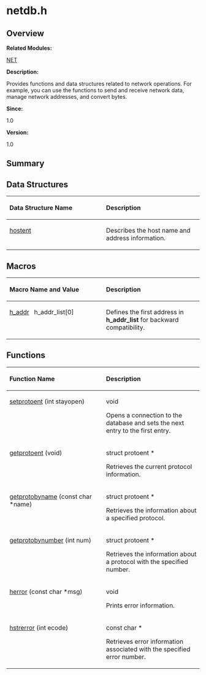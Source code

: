 # netdb.h<a name="ZH-CN_TOPIC_0000001054909432"></a>

## **Overview**<a name="section2057642353084831"></a>

**Related Modules:**

[NET](NET.md)

**Description:**

Provides functions and data structures related to network operations. For example, you can use the functions to send and receive network data, manage network addresses, and convert bytes. 

**Since:**

1.0

**Version:**

1.0

## **Summary**<a name="section1762166014084831"></a>

## Data Structures<a name="nested-classes"></a>

<a name="table1357069486084831"></a>
<table><thead align="left"><tr id="row2001038320084831"><th class="cellrowborder" valign="top" width="50%" id="mcps1.1.3.1.1"><p id="p404760213084831"><a name="p404760213084831"></a><a name="p404760213084831"></a>Data Structure Name</p>
</th>
<th class="cellrowborder" valign="top" width="50%" id="mcps1.1.3.1.2"><p id="p174711582084831"><a name="p174711582084831"></a><a name="p174711582084831"></a>Description</p>
</th>
</tr>
</thead>
<tbody><tr id="row2025394960084831"><td class="cellrowborder" valign="top" width="50%" headers="mcps1.1.3.1.1 "><p id="p228288459084831"><a name="p228288459084831"></a><a name="p228288459084831"></a><a href="hostent.md">hostent</a></p>
</td>
<td class="cellrowborder" valign="top" width="50%" headers="mcps1.1.3.1.2 "><p id="p644586884084831"><a name="p644586884084831"></a><a name="p644586884084831"></a>Describes the host name and address information. </p>
</td>
</tr>
</tbody>
</table>

## Macros<a name="define-members"></a>

<a name="table139015476084831"></a>
<table><thead align="left"><tr id="row912427721084831"><th class="cellrowborder" valign="top" width="50%" id="mcps1.1.3.1.1"><p id="p1003447012084831"><a name="p1003447012084831"></a><a name="p1003447012084831"></a>Macro Name and Value</p>
</th>
<th class="cellrowborder" valign="top" width="50%" id="mcps1.1.3.1.2"><p id="p57829657084831"><a name="p57829657084831"></a><a name="p57829657084831"></a>Description</p>
</th>
</tr>
</thead>
<tbody><tr id="row1444474816084831"><td class="cellrowborder" valign="top" width="50%" headers="mcps1.1.3.1.1 "><p id="p1381165511084831"><a name="p1381165511084831"></a><a name="p1381165511084831"></a><a href="NET.md#ga4d04a8261523c8f3473946257c12ce5b">h_addr</a>&nbsp;&nbsp;&nbsp;h_addr_list[0]</p>
</td>
<td class="cellrowborder" valign="top" width="50%" headers="mcps1.1.3.1.2 "><p id="p287782825084831"><a name="p287782825084831"></a><a name="p287782825084831"></a>Defines the first address in <strong id="b1399310672084831"><a name="b1399310672084831"></a><a name="b1399310672084831"></a>h_addr_list</strong> for backward compatibility. </p>
</td>
</tr>
</tbody>
</table>

## Functions<a name="func-members"></a>

<a name="table945108315084831"></a>
<table><thead align="left"><tr id="row64423421084831"><th class="cellrowborder" valign="top" width="50%" id="mcps1.1.3.1.1"><p id="p2043201426084831"><a name="p2043201426084831"></a><a name="p2043201426084831"></a>Function Name</p>
</th>
<th class="cellrowborder" valign="top" width="50%" id="mcps1.1.3.1.2"><p id="p1177444437084831"><a name="p1177444437084831"></a><a name="p1177444437084831"></a>Description</p>
</th>
</tr>
</thead>
<tbody><tr id="row1513610058084831"><td class="cellrowborder" valign="top" width="50%" headers="mcps1.1.3.1.1 "><p id="p944137538084831"><a name="p944137538084831"></a><a name="p944137538084831"></a><a href="NET.md#ga6a806414e4ae5bffb09e3a1d25d8db75">setprotoent</a> (int stayopen)</p>
</td>
<td class="cellrowborder" valign="top" width="50%" headers="mcps1.1.3.1.2 "><p id="p1313721507084831"><a name="p1313721507084831"></a><a name="p1313721507084831"></a>void&nbsp;</p>
<p id="p1905533569084831"><a name="p1905533569084831"></a><a name="p1905533569084831"></a>Opens a connection to the database and sets the next entry to the first entry. </p>
</td>
</tr>
<tr id="row1791127363084831"><td class="cellrowborder" valign="top" width="50%" headers="mcps1.1.3.1.1 "><p id="p325387340084831"><a name="p325387340084831"></a><a name="p325387340084831"></a><a href="NET.md#gaca0da70657afbc3e723990bb229deec3">getprotoent</a> (void)</p>
</td>
<td class="cellrowborder" valign="top" width="50%" headers="mcps1.1.3.1.2 "><p id="p1067788513084831"><a name="p1067788513084831"></a><a name="p1067788513084831"></a>struct protoent *&nbsp;</p>
<p id="p752107161084831"><a name="p752107161084831"></a><a name="p752107161084831"></a>Retrieves the current protocol information. </p>
</td>
</tr>
<tr id="row438505839084831"><td class="cellrowborder" valign="top" width="50%" headers="mcps1.1.3.1.1 "><p id="p1366276791084831"><a name="p1366276791084831"></a><a name="p1366276791084831"></a><a href="NET.md#ga83ac8a97dd9d895cda658af3aa46fd55">getprotobyname</a> (const char *name)</p>
</td>
<td class="cellrowborder" valign="top" width="50%" headers="mcps1.1.3.1.2 "><p id="p1033027255084831"><a name="p1033027255084831"></a><a name="p1033027255084831"></a>struct protoent *&nbsp;</p>
<p id="p1255048031084831"><a name="p1255048031084831"></a><a name="p1255048031084831"></a>Retrieves the information about a specified protocol. </p>
</td>
</tr>
<tr id="row1739474697084831"><td class="cellrowborder" valign="top" width="50%" headers="mcps1.1.3.1.1 "><p id="p622390183084831"><a name="p622390183084831"></a><a name="p622390183084831"></a><a href="NET.md#gac01697dc4a5b8e434522220913bd46ea">getprotobynumber</a> (int num)</p>
</td>
<td class="cellrowborder" valign="top" width="50%" headers="mcps1.1.3.1.2 "><p id="p1441956951084831"><a name="p1441956951084831"></a><a name="p1441956951084831"></a>struct protoent *&nbsp;</p>
<p id="p2138870863084831"><a name="p2138870863084831"></a><a name="p2138870863084831"></a>Retrieves the information about a protocol with the specified number. </p>
</td>
</tr>
<tr id="row186676689084831"><td class="cellrowborder" valign="top" width="50%" headers="mcps1.1.3.1.1 "><p id="p573441978084831"><a name="p573441978084831"></a><a name="p573441978084831"></a><a href="NET.md#gaa68de2578d4e0849f82d70b2f5b9af70">herror</a> (const char *msg)</p>
</td>
<td class="cellrowborder" valign="top" width="50%" headers="mcps1.1.3.1.2 "><p id="p1289792866084831"><a name="p1289792866084831"></a><a name="p1289792866084831"></a>void&nbsp;</p>
<p id="p2145388150084831"><a name="p2145388150084831"></a><a name="p2145388150084831"></a>Prints error information. </p>
</td>
</tr>
<tr id="row1890784669084831"><td class="cellrowborder" valign="top" width="50%" headers="mcps1.1.3.1.1 "><p id="p1996598602084831"><a name="p1996598602084831"></a><a name="p1996598602084831"></a><a href="NET.md#gac1752c48d9cf2ff87e29f29df6caa585">hstrerror</a> (int ecode)</p>
</td>
<td class="cellrowborder" valign="top" width="50%" headers="mcps1.1.3.1.2 "><p id="p1771534592084831"><a name="p1771534592084831"></a><a name="p1771534592084831"></a>const char *&nbsp;</p>
<p id="p895640661084831"><a name="p895640661084831"></a><a name="p895640661084831"></a>Retrieves error information associated with the specified error number. </p>
</td>
</tr>
</tbody>
</table>

